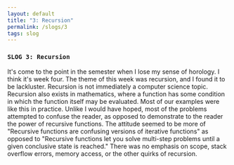```yaml
---
layout: default
title: "3: Recursion"
permalink: /slogs/3
tags: slog
---
```

### `SLOG 3: Recursion`

It's come to the point in the semester when I lose my sense of horology. I think it's week four. The theme of this week was recursion, and I found it to be lackluster. Recursion is not immediately a computer science topic. Recursion also exists in mathematics, where a function has some condition in which the function itself may be evaluated. Most of our examples were like this in practice. Unlike I would have hoped, most of the problems attempted to confuse the reader, as opposed to demonstrate to the reader the power of recursive functions. The attitude seemed to be more of "Recursive functions are confusing versions of iterative functions" as opposed to "Recursive functions let you solve multi-step problems until a given conclusive state is reached." There was no emphasis on scope, stack overflow errors, memory access, or the other quirks of recursion.
